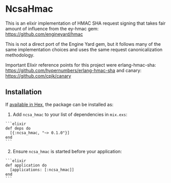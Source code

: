# NcsaHmac

This is an elixir implementation of HMAC SHA request signing that takes fair amount of influence from the ey-hmac gem:
https://github.com/engineyard/hmac

This is not a direct port of the Engine Yard gem, but it follows many of the same implementation choices and uses the same request canonicalization methodology.

Important Elixir reference points for this project were erlang-hmac-sha:
https://github.com/hypernumbers/erlang-hmac-sha
and canary:
https://github.com/cpjk/canary

## Installation

If [available in Hex](https://hex.pm/docs/publish), the package can be installed as:

  1. Add `ncsa_hmac` to your list of dependencies in `mix.exs`:

    ```elixir
    def deps do
      [{:ncsa_hmac, "~> 0.1.0"}]
    end
    ```

  2. Ensure `ncsa_hmac` is started before your application:

    ```elixir
    def application do
      [applications: [:ncsa_hmac]]
    end
    ```

